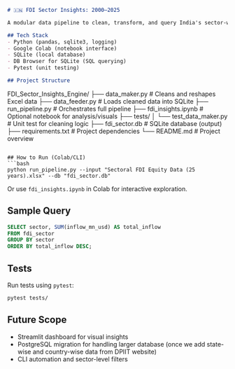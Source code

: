 ```markdown
# 🇮🇳 FDI Sector Insights: 2000–2025

A modular data pipeline to clean, transform, and query India's sector-wise FDI equity inflows using Python and SQLite.

## Tech Stack
- Python (pandas, sqlite3, logging)
- Google Colab (notebook interface)
- SQLite (local database)
- DB Browser for SQLite (SQL querying)
- Pytest (unit testing)

## Project Structure
```

FDI\_Sector\_Insights\_Engine/
├── data\_maker.py         # Cleans and reshapes Excel data
├── data\_feeder.py        # Loads cleaned data into SQLite
├── run\_pipeline.py       # Orchestrates full pipeline
├── fdi\_insights.ipynb    # Optional notebook for analysis/visuals
├── tests/
│   └── test\_data\_maker.py  # Unit test for cleaning logic
├── fdi\_sector.db         # SQLite database (output)
├── requirements.txt      # Project dependencies
└── README.md             # Project overview

````

## How to Run (Colab/CLI)
```bash
python run_pipeline.py --input "Sectoral FDI Equity Data (25 years).xlsx" --db "fdi_sector.db"
````
Or use `fdi_insights.ipynb` in Colab for interactive exploration.

## Sample Query

```sql
SELECT sector, SUM(inflow_mn_usd) AS total_inflow
FROM fdi_sector
GROUP BY sector
ORDER BY total_inflow DESC;
```

## Tests

Run tests using `pytest`:

```bash
pytest tests/
```

## Future Scope

* Streamlit dashboard for visual insights
* PostgreSQL migration for handling larger database (once we add state-wise and country-wise data from DPIIT website)
* CLI automation and sector-level filters
